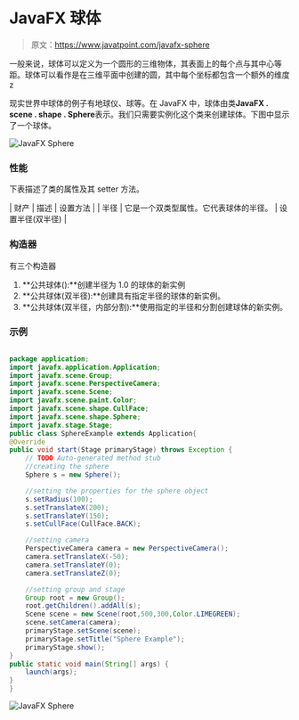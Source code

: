 # JavaFX 球体

> 原文：<https://www.javatpoint.com/javafx-sphere>

一般来说，球体可以定义为一个圆形的三维物体，其表面上的每个点与其中心等距。球体可以看作是在三维平面中创建的圆，其中每个坐标都包含一个额外的维度 z

现实世界中球体的例子有地球仪、球等。在 JavaFX 中，球体由类**JavaFX . scene . shape . Sphere**表示。我们只需要实例化这个类来创建球体。下图中显示了一个球体。

![JavaFX Sphere](../img/dafaec31cd25f8d57463c08940191077.png)

### 性能

下表描述了类的属性及其 setter 方法。

| 财产 | 描述 | 设置方法 |
| 半径 | 它是一个双类型属性。它代表球体的半径。 | 设置半径(双半径) |

### 构造器

有三个构造器

1.  **公共球体():**创建半径为 1.0 的球体的新实例
2.  **公共球体(双半径):**创建具有指定半径的球体的新实例。
3.  **公共球体(双半径，内部分割):**使用指定的半径和分割创建球体的新实例。

### 示例

```java

package application;
import javafx.application.Application;
import javafx.scene.Group;
import javafx.scene.PerspectiveCamera;
import javafx.scene.Scene;
import javafx.scene.paint.Color;
import javafx.scene.shape.CullFace;
import javafx.scene.shape.Sphere;
import javafx.stage.Stage;
public class SphereExample extends Application{
@Override
public void start(Stage primaryStage) throws Exception {
	// TODO Auto-generated method stub
	//creating the sphere 
	Sphere s = new Sphere();

	//setting the properties for the sphere object
	s.setRadius(100);
	s.setTranslateX(200);
	s.setTranslateY(150);
	s.setCullFace(CullFace.BACK);

	//setting camera 
	PerspectiveCamera camera = new PerspectiveCamera();
	camera.setTranslateX(-50);
	camera.setTranslateY(0);
	camera.setTranslateZ(0);

	//setting group and stage 
	Group root = new Group();
	root.getChildren().addAll(s);
	Scene scene = new Scene(root,500,300,Color.LIMEGREEN);
	scene.setCamera(camera);
	primaryStage.setScene(scene);
	primaryStage.setTitle("Sphere Example");
	primaryStage.show();
}
public static void main(String[] args) {
	launch(args);
}
}

```

![JavaFX Sphere](../img/6b7f004d76a29ccf79aabd436525c117.png)